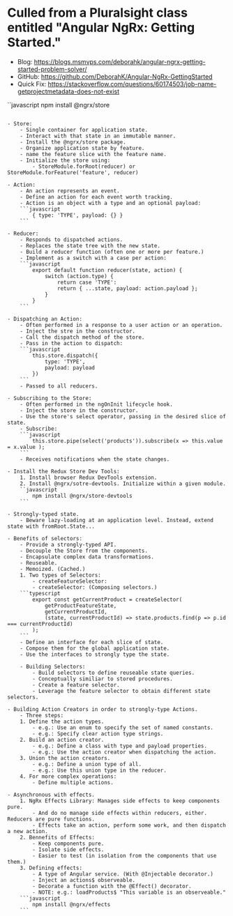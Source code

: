# Culled from a Pluralsight class entitled "Angular NgRx: Getting Started."
- Blog:         https://blogs.msmvps.com/deborahk/angular-ngrx-getting-started-problem-solver/
- GitHub:       https://github.com/DeborahK/Angular-NgRx-GettingStarted
- Quick Fix:    https://stackoverflow.com/questions/60174503/job-name-getprojectmetadata-does-not-exist

``javascript
    npm install @ngrx/store
```

- Store:
    - Single container for application state.
    - Interact with that state in an immutable manner.
    - Install the @ngrx/store package.
    - Organize application state by feature.
    - name the feature slice with the feature name.
    - Initialize the store using:
        - StoreModule.forRoot(reducer) or StoreModule.forFeature('feature', reducer)

- Action:
    - An action represents an event.
    - Define an action for each event worth tracking.
    - Action is an object with a type and an optional payload:
    ```javascript
        { type: 'TYPE', payload: {} }
    ```

- Reducer:
    - Responds to dispatched actions.
    - Replaces the state tree with the new state.
    - Build a reducer function (often one or more per feature.)
    - Implement as a switch with a case per action:
    ```javascript
        export default function reducer(state, action) {
            switch (action.type) {
                return case 'TYPE':
                return { ...state, payload: action.payload };
            }
        }
    ```

- Dispatching an Action:
    - Often performed in a response to a user action or an operation.
    - Inject the stre in the constructor.
    - Call the dispatch method of the store.
    - Pass in the action to dispatch:
    ```javascript
        this.store.dispatch({
            type: 'TYPE',
            payload: payload
        })
    ```
    - Passed to all reducers.

- Subscribing to the Store:
    - Often performed in the ngOnInit lifecycle hook.
    - Inject the store in the constructor.
    - Use the store's select operator, passing in the desired slice of state.
    - Subscribe:
    ```javascript
        this.store.pipe(select('products')).subscribe(x => this.value = x.value );
    ```
    - Receives notifications when the state changes.

- Install the Redux Store Dev Tools:
    1. Install browser Redux DevTools extension.
    2. Install @ngrx/sotre-devtools. Initialize within a given module.
    ``javascript
        npm install @ngrx/store-devtools
    ```

- Strongly-typed state.
    - Beware lazy-loading at an application level. Instead, extend state with fromRoot.State...

- Benefits of selectors:
    - Provide a strongly-typed API.
    - Decouple the Store from the components.
    - Encapsulate complex data transformations.
    - Reuseable.
    - Memoized. (Cached.)
    1. Two types of Selectors:
        - createFeatureSelector:
        - createSelector: (Composing selectors.)
    ```typescript
        export const getCurrentProduct = createSelector(
            getProductFeatureState,
            getCurrentProductId,
            (state, currentProductId) => state.products.find(p => p.id === currentProductId)
        );
    ```
    - Define an interface for each slice of state.
    - Compose them for the global application state.
    - Use the interfaces to strongly type the state.

    - Building Selectors:
        - Build selectors to define reuseable state queries.
        - Conceptually similiar to stored procedures.
        - Create a feature selector.
        - Leverage the feature selector to obtain different state selectors.

- Building Action Creators in order to strongly-type Actions.
    - Three steps:
    1. Define the action types.
        - e.g.: Use an enum to specify the set of named constants.
        - e.g.: Specify clear action type strings.       
    2. Build an action creator.
        - e.g.: Define a class with type and payload properties.
        - e.g.: Use the action creator when dispatching the action.
    3. Union the action creators.
        - e.g.: Define a union type of all.
        - e.g.: Use this union type in the reducer.
    4. For more complex operations:
        - Define multiple actions.

- Asynchronous with effects.
    1. NgRx Effects Library: Manages side effects to keep components pure.
        - And do no manage side effects within reducers, either. Reducers are pure functions.
        - Effects take an action, perform some work, and then dispatch a new action.
    2. Bennefits of Effects:
        - Keep components pure.
        - Isolate side effects.
        - Easier to test (in isolation from the components that use them.)
    3. Defining effects:
        - A type of Angular service. (With @Injectable decorator.)
        - Inject an actions$ observeable.
        - Decorate a function with the @Effect() decorator.
        - NOTE: e.g.: loadProducts$ "This variable is an observeable."
    ```javascript
        npm install @ngrx/effects
    ```
